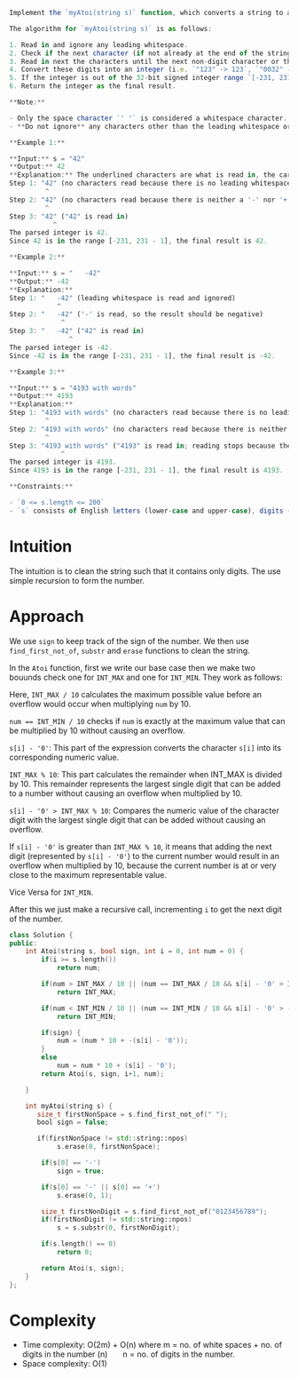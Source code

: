 ```js
Implement the `myAtoi(string s)` function, which converts a string to a 32-bit signed integer (similar to C/C++'s `atoi` function).

The algorithm for `myAtoi(string s)` is as follows:

1. Read in and ignore any leading whitespace.
2. Check if the next character (if not already at the end of the string) is `'-'` or `'+'`. Read this character in if it is either. This determines if the final result is negative or positive respectively. Assume the result is positive if neither is present.
3. Read in next the characters until the next non-digit character or the end of the input is reached. The rest of the string is ignored.
4. Convert these digits into an integer (i.e. `"123" -> 123`, `"0032" -> 32`). If no digits were read, then the integer is `0`. Change the sign as necessary (from step 2).
5. If the integer is out of the 32-bit signed integer range `[-231, 231 - 1]`, then clamp the integer so that it remains in the range. Specifically, integers less than `-231` should be clamped to `-231`, and integers greater than `231 - 1` should be clamped to `231 - 1`.
6. Return the integer as the final result.

**Note:**

- Only the space character `' '` is considered a whitespace character.
- **Do not ignore** any characters other than the leading whitespace or the rest of the string after the digits.

**Example 1:**

**Input:** s = "42"
**Output:** 42
**Explanation:** The underlined characters are what is read in, the caret is the current reader position.
Step 1: "42" (no characters read because there is no leading whitespace)
         ^
Step 2: "42" (no characters read because there is neither a '-' nor '+')
         ^
Step 3: "42" ("42" is read in)
           ^
The parsed integer is 42.
Since 42 is in the range [-231, 231 - 1], the final result is 42.

**Example 2:**

**Input:** s = "   -42"
**Output:** -42
**Explanation:**
Step 1: "   -42" (leading whitespace is read and ignored)
            ^
Step 2: "   -42" ('-' is read, so the result should be negative)
             ^
Step 3: "   -42" ("42" is read in)
               ^
The parsed integer is -42.
Since -42 is in the range [-231, 231 - 1], the final result is -42.

**Example 3:**

**Input:** s = "4193 with words"
**Output:** 4193
**Explanation:**
Step 1: "4193 with words" (no characters read because there is no leading whitespace)
         ^
Step 2: "4193 with words" (no characters read because there is neither a '-' nor '+')
         ^
Step 3: "4193 with words" ("4193" is read in; reading stops because the next character is a non-digit)
             ^
The parsed integer is 4193.
Since 4193 is in the range [-231, 231 - 1], the final result is 4193.

**Constraints:**

- `0 <= s.length <= 200`
- `s` consists of English letters (lower-case and upper-case), digits (`0-9`), `' '`, `'+'`, `'-'`, and `'.'`.
```

# Intuition

<!-- Describe your first thoughts on how to solve this problem. -->

The intuition is to clean the string such that it contains only digits. The use simple recursion to form the number.

# Approach

<!-- Describe your approach to solving the problem. -->
We use `sign` to keep track of the sign of the number. We then use `find_first_not_of`, `substr` and `erase` functions to clean the string.

In the `Atoi` function, first we write our base case then we make two bouunds check one for `INT_MAX` and one for `INT_MIN`. They work as follows:

Here, `INT_MAX / 10` calculates the maximum possible value before an overflow would occur when multiplying `num` by 10.

`num == INT_MIN / 10` checks if `num` is exactly at the maximum value that can be multiplied by 10 without causing an overflow.

`s[i] - '0'`: This part of the expression converts the character `s[i]` into its corresponding numeric value.

`INT_MAX % 10`: This part calculates the remainder when INT_MAX is divided by 10. This remainder represents the largest single digit that can be added to a number without causing an overflow when multiplied by 10.

`s[i] - '0' > INT_MAX % 10`: Compares the numeric value of the character digit with the largest single digit that can be added without causing an overflow.

If `s[i] - '0'` is greater than `INT_MAX % 10`, it means that adding the next digit (represented by `s[i] - '0'`) to the current number would result in an overflow when multiplied by 10, because the current number is at or very close to the maximum representable value.

Vice Versa for `INT_MIN`.

After this we just make a recursive call, incrementing `i` to get the next digit of the number.
```cpp
class Solution {
public:
    int Atoi(string s, bool sign, int i = 0, int num = 0) {
        if(i >= s.length())
            return num;

        if(num > INT_MAX / 10 || (num == INT_MAX / 10 && s[i] - '0' > INT_MAX % 10))
            return INT_MAX;

        if(num < INT_MIN / 10 || (num == INT_MIN / 10 && s[i] - '0' > -(INT_MIN % 10)))
            return INT_MIN;

        if(sign) {
            num = (num * 10 + -(s[i] - '0'));
        }
        else
            num = num * 10 + (s[i] - '0');
        return Atoi(s, sign, i+1, num);

    }

    int myAtoi(string s) {
       size_t firstNonSpace = s.find_first_not_of(" ");
       bool sign = false;

       if(firstNonSpace != std::string::npos)
            s.erase(0, firstNonSpace);

        if(s[0] == '-')
            sign = true;

        if(s[0] == '-' || s[0] == '+')
            s.erase(0, 1);

        size_t firstNonDigit = s.find_first_not_of("0123456789");
        if(firstNonDigit != std::string::npos)
            s = s.substr(0, firstNonDigit);

        if(s.length() == 0)
            return 0;

        return Atoi(s, sign);
    }
};
```
# Complexity

- Time complexity:
O(2m) + O(n)
where   m = no. of white spaces + no. of digits in the number (n)
         n = no. of digits in the number.
     
- Space complexity:
O(1)

